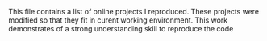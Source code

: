 This file contains a list of online projects I reproduced.
These projects were modified so that they fit in curent working environment.
This work demonstrates of a strong understanding skill to reproduce the code
